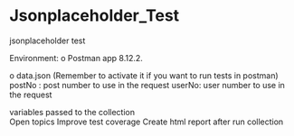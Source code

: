 # Jsonplaceholder_Test
jsonplaceholder test 

Environment:
o	Postman app 8.12.2.

o	data.json   (Remember to activate it if you want to run  tests in postman) 
postNo : post number to use in the request
userNo: user number to use in the request

variables passed to the collection  
Open topics
Improve test coverage
Create html report after run collection

